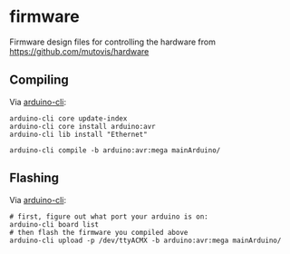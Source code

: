# firmware
Firmware design files for controlling the hardware from https://github.com/mutovis/hardware

## Compiling
Via [arduino-cli](https://github.com/arduino/arduino-cli):
```
arduino-cli core update-index
arduino-cli core install arduino:avr
arduino-cli lib install "Ethernet"

arduino-cli compile -b arduino:avr:mega mainArduino/
```

## Flashing
Via [arduino-cli](https://github.com/arduino/arduino-cli):
```
# first, figure out what port your arduino is on:
arduino-cli board list
# then flash the firmware you compiled above
arduino-cli upload -p /dev/ttyACMX -b arduino:avr:mega mainArduino/
```
